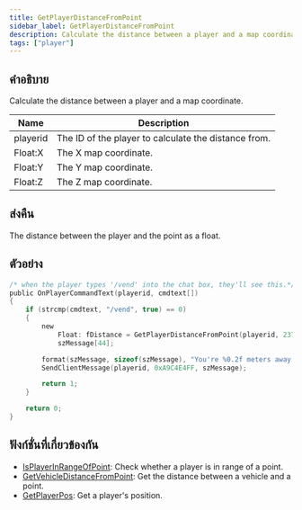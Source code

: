 ```yaml
---
title: GetPlayerDistanceFromPoint
sidebar_label: GetPlayerDistanceFromPoint
description: Calculate the distance between a player and a map coordinate.
tags: ["player"]
---
```


## คำอธิบาย

Calculate the distance between a player and a map coordinate.

| Name     | Description                                          |
| -------- | ---------------------------------------------------- |
| playerid | The ID of the player to calculate the distance from. |
| Float:X  | The X map coordinate.                                |
| Float:Y  | The Y map coordinate.                                |
| Float:Z  | The Z map coordinate.                                |

## ส่งคืน

The distance between the player and the point as a float.

## ตัวอย่าง

```c
/* when the player types '/vend' into the chat box, they'll see this.*/
public OnPlayerCommandText(playerid, cmdtext[])
{
    if (strcmp(cmdtext, "/vend", true) == 0)
    {
        new
            Float: fDistance = GetPlayerDistanceFromPoint(playerid, 237.9, 115.6, 1010.2),
            szMessage[44];

        format(szMessage, sizeof(szMessage), "You're %0.2f meters away from the vending machine.", fDistance);
        SendClientMessage(playerid, 0xA9C4E4FF, szMessage);

        return 1;
    }

    return 0;
}
```

## ฟังก์ชั่นที่เกี่ยวข้องกัน

- [IsPlayerInRangeOfPoint](../functions/IsPlayerInRangeOfPoint): Check whether a player is in range of a point.
- [GetVehicleDistanceFromPoint](../functions/GetVehicleDistanceFromPoint): Get the distance between a vehicle and a point.
- [GetPlayerPos](../functions/GetPlayerPos): Get a player's position.
